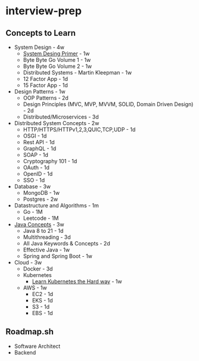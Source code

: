 # interview-prep

## Concepts to Learn
* System Design - 4w
    * [System Desing Primer](https://github.com/donnemartin/system-design-primer) - 1w
    * Byte Byte Go Volume 1 - 1w
    * Byte Byte Go Volume 2 - 1w
    * Distributed Systems - Martin Kleepman - 1w
    * 12 Factor App - 1d
    * 15 Factor App - 1d
* Design Patterns - 1w
    * OOP Patterns - 2d
    * Design Principles (MVC, MVP, MVVM, SOLID, Domain Driven Design) - 2d
    * Distributed/Microservices - 3d
* Distributed System Concepts - 2w
    * HTTP/HTTPS/HTTPv1,2,3,QUIC,TCP,UDP - 1d
    * OSGI - 1d
    * Rest API - 1d
    * GraphQL - 1d
    * SOAP - 1d
    * Cryptography 101 - 1d
    * OAuth - 1d
    * OpenID - 1d
    * SSO - 1d 
* Database - 3w
    * MongoDB - 1w
    * Postgres - 2w
* Datastructure and Algorithms - 1m
    * Go - 1M
    * Leetcode - 1M
* [Java Concepts](https://roadmap.sh/java) - 3w
    * Java 8 to 21 - 1d
    * Multithreading - 3d
    * All Java Keywords & Concepts - 2d
    * Effective Java - 1w
    * Spring and Spring Boot - 1w
* Cloud - 3w
    * Docker - 3d
    * Kubernetes
        * [Learn Kubernetes the Hard way](https://github.com/kelseyhightower/kubernetes-the-hard-way/blob/master/docs/01-prerequisites.md) - 1w
    * AWS - 1w
        * EC2 - 1d
        * EKS - 1d
        * S3  - 1d
        * EBS - 1d


## Roadmap.sh
* Software Architect
* Backend
